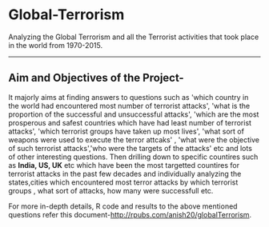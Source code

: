 # Global-Terrorism
Analyzing the Global Terrorism and all the Terrorist activities that took place in the world from 1970-2015.


------

## Aim and Objectives of the Project-
It majorly aims at finding answers to questions such as 'which country in the world had encountered most number of terrorist attacks', 'what is the proportion of the successful and unsuccessful attacks', 'which are the most prosperous and safest countries which have had least number of terrorist attacks', 'which terrorist groups have taken up most lives', 'what sort of weapons were used to execute the terror attcaks' , 'what were the objective of such terrorist attacks','who were the targets of the attacks' etc and lots of other interesting questions. 
Then drilling down to specific countires such as __India, US, UK__ etc which have been the most targetted countires for terrorist attacks in the past few decades and individually analyzing the states,cities which encountered most terror attacks by which terrorist groups , what sort of attacks, how many were successfull etc.

For more in-depth details, R code and results to the above mentioned questions refer this document-http://rpubs.com/anish20/globalTerrorism.
